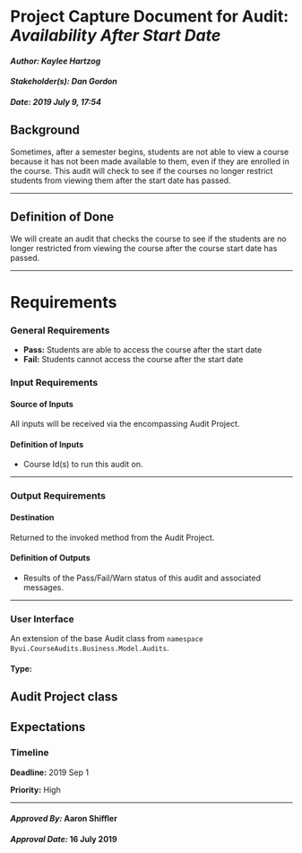 # Project Capture Document for Audit: _Availability After Start Date_ 
#### *Author: Kaylee Hartzog*
#### *Stakeholder(s): Dan Gordon*
#### *Date: 2019 July 9, 17:54*
## Background
Sometimes, after a semester begins, students are not able to view a course because it has not been made available to them, even if they are enrolled in the course. This audit will check to see if the courses no longer restrict students from viewing them after the start date has passed.

-----
## Definition of Done
We will create an audit that checks the course to see if the students are no longer restricted from viewing the course after the course start date has passed.

-----
# Requirements
### General Requirements
- **Pass:** Students are able to access the course after the start date
- **Fail:** Students cannot access the course after the start date
 
<!-- What counts as pass/fail/warn? -->
### Input Requirements
#### Source of Inputs
All inputs will be received via the encompassing Audit Project.
#### Definition of Inputs
<!-- TBD: do not fill out just yet -->
- Course Id(s) to run this audit on.
---
### Output Requirements
#### Destination
Returned to the invoked method from the Audit Project.
#### Definition of Outputs
<!-- TBD: do not fill out just yet -->
- Results of the Pass/Fail/Warn status of this audit and associated messages.
---
### User Interface
An extension of the base Audit class from `namespace Byui.CourseAudits.Business.Model.Audits`.
#### Type:
Audit Project class
-----
## Expectations
### Timeline
**Deadline:** 2019 Sep 1

**Priority:** High

-----
#### *Approved By:* Aaron Shiffler
#### *Approval Date:* 16 July 2019